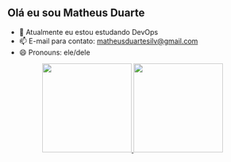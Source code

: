 ## Olá eu sou Matheus Duarte

- 🌱 Atualmente eu estou estudando DevOps
- 📫 E-mail para contato: matheusduartesilv@gmail.com
- 😄 Pronouns: ele/dele

<div align="center">
  <a href="https://github.com/MattheusDuarte">
  <img height="180em" src="https://github-readme-stats.vercel.app/api?username=MattheusDuarte&show_icons=true&theme=highcontrast&include_commits=true&count_private=true"/>
  <img height="180em" src="https://github-readme-stats.vercel.app/api/top-langs/?username=MattheusDuarte&layout=compact&langs_count=7&theme=highcontrast"/>
</div>
